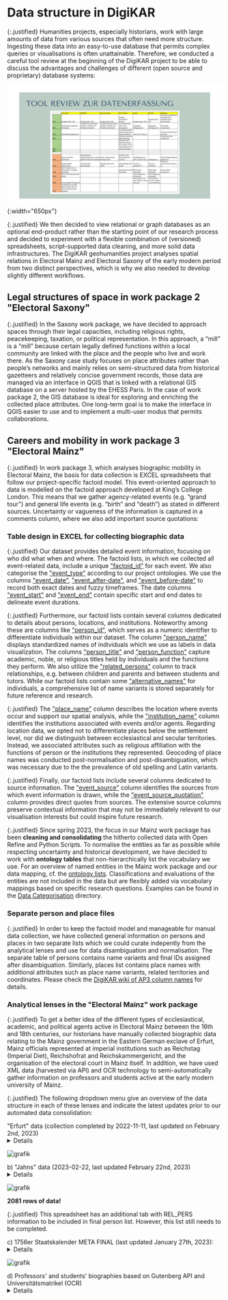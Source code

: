 # Data structure in DigiKAR

{:.justified}
Humanities projects, especially historians, work with large amounts of data from various sources that often need more structure. Ingesting these data into an easy-to-use database that permits complex queries or visualisations is often unattainable. Therefore, we conducted a careful tool review at the beginning of the DigiKAR project to be able to discuss the advantages and challenges of different (open source and proprietary) database systems:

![DBReview](./assets/DBReview.png){:width="650px"}

{:.justified}
We then decided to view relational or graph databases as an optional end-product rather than the starting point of our research process and decided to experiment with a flexible combination of (versioned) spreadsheets, script-supported data cleaning, and more solid data infrastructures. The DigiKAR geohumanities project analyses spatial relations in Electoral Mainz and Electoral Saxony of the early modern period from two distinct perspectives, which is why we also needed to develop slightly different workflows.

## Legal structures of space in work package 2 "Electoral Saxony"

{:.justified}
In the Saxony work package, we have decided to approach spaces through their legal capacities, including religious rights, peacekeeping, taxation, or political representation. In this approach, a “mill” is a “mill” because certain legally defined functions within a local community are linked with the place and the people who live and work there. As the Saxony case study focuses on place attributes rather than people’s networks and mainly relies on semi-structured data from historical gazetteers and relatively concise government records, those data are managed via an interface in QGIS that is linked with a relational GIS database on a server hosted by the EHESS Paris. In the case of work package 2, the GIS database is ideal for exploring and enriching the collected place attributes. One long-term goal is to make the interface in QGIS easier to use and to implement a multi-user modus that permits collaborations.

## Careers and mobility in work package 3 "Electoral Mainz"

{:.justified}
In work package 3, which analyses biographic mobility in Electoral Mainz, the basis for data collection is EXCEL spreadsheets that follow our project-specific factoid model. This event-oriented approach to data is modelled on the factoid approach developed at King’s College London. This means that we gather agency-related events (e.g. “grand tour”) and general life events (e.g. “birth” and “death”) as stated in different sources. Uncertainty or vagueness of the information is captured in a comments column, where we also add important source quotations:

### Table design in EXCEL for collecting biographic data

{:.justified}
Our dataset provides detailed event information, focusing on who did what when and where. The factoid lists, in which we collected all event-related data, include a unique ["factoid_id"](https://github.com/ieg-dhr/DigiKAR/wiki/factoid_id) for each event. We also categorise the ["event_type"](https://github.com/ieg-dhr/DigiKAR/wiki/event_type) according to our project ontologies. We use the columns ["event_date"](https://github.com/ieg-dhr/DigiKAR/wiki/event_date), ["event_after-date"](https://github.com/ieg-dhr/DigiKAR/wiki/event_after-date), and ["event_before-date"](https://github.com/ieg-dhr/DigiKAR/wiki/event_before-date) to record both exact dates and fuzzy timeframes. The date columns ["event_start"](https://github.com/ieg-dhr/DigiKAR/wiki/event_start) and ["event_end"](https://github.com/ieg-dhr/DigiKAR/wiki/event_end) contain specific start and end dates to delineate event durations. 

{:.justified}
Furthermore, our factoid lists contain several columns dedicated to details about persons, locations, and institutions. Noteworthy among these are columns like ["person_id"](https://github.com/ieg-dhr/DigiKAR/wiki/person_id), which serves as a numeric identifier to differentiate individuals within our dataset. The column ["person_name"](https://github.com/ieg-dhr/DigiKAR/wiki/person_name) displays standardized names of individuals which we use as labels in data visualization. The columns ["person_title"](https://github.com/ieg-dhr/DigiKAR/wiki/person_title) and ["person_function"](https://github.com/ieg-dhr/DigiKAR/wiki/person_function) capture academic, noble, or religious titles held by individuals and the functions they perform. We also utilize the ["related_persons"](https://github.com/ieg-dhr/DigiKAR/wiki/related_persons) column to track relationships, e.g. between children and parents and between students and tutors. While our factoid lists contain some ["alternative_names"](https://github.com/ieg-dhr/DigiKAR/wiki/alternative_names) for individuals, a comprehensive list of name variants is stored separately for future reference and research. 

{:.justified}
The ["place_name"](https://github.com/ieg-dhr/DigiKAR/wiki/place_name) column describes the location where events occur and support our spatial analysis, while the ["institution_name"](https://github.com/ieg-dhr/DigiKAR/wiki/institution_name) column identifies the institutions associated with events and/or agents. Regarding location data, we opted not to differentiate places below the settlement level, nor did we distinguish between ecclesiastical and secular territories. Instead, we associated attributes such as religious affiliation with the functions of person or the institutions they represented. Geocoding of place names was conducted post-normalisation and post-disambiguation, which was necessary due to the the prevalence of old spelling and Latin variants.

{:.justified}
Finally, our factoid lists include several columns dedicated to source information. The ["event_source"](https://github.com/ieg-dhr/DigiKAR/wiki/event_source) column identifies the sources from which event information is drawn, while the ["event_source_quotation"](https://github.com/ieg-dhr/DigiKAR/wiki/event_source_quotation) column provides direct quotes from sources. The extensive source columns preserve contextual information that may not be immediately relevant to our visualisation interests but could inspire future research.

{:.justified}
Since spring 2023, the focus in our Mainz work package has been **cleaning and consolidating** the hitherto collected data with Open Refine and Python Scripts. To normalise the entities as far as possible while respecting uncertainty and historical development, we have decided to work with **ontology tables** that non-hierarchically list the vocabulary we use. For an overview of named entities in the Mainz work package and our data mapping, cf. the [ontology lists](https://github.com/ieg-dhr/DigiKAR/tree/main/OntologyFiles). Classifications and evaluations of the entities are not included in the data but are flexibly added via vocabulary mappings based on specific research questions. Examples can be found in the [Data Categorisation](https://github.com/ieg-dhr/DigiKAR/tree/main/Data%20Categorisation) directory.

### Separate person and place files

{:.justified}
In order to keep the factoid model and manageable for manual data collection, we have collected general information on persons and places in two separate lists which we could curate indepently from the analytical lenses and use for data disambiguation and normalisation. The separate table of persons contains name variants and final IDs assigned after disambiguation. Similarly, places list contains place names with additional attributes such as place name variants, related territories and coordinates. Please check the [DigiKAR wiki of AP3 column names](https://github.com/ieg-dhr/DigiKAR/wiki) for details.

### Analytical lenses in the "Electoral Mainz" work package

{:.justified}
To get a better idea of the different types of ecclesiastical, academic, and political agents active in Electoral Mainz between the 16th and 18th centuries, our historians have manually collected biographic data relating to the Mainz government in the Eastern German exclave of Erfurt, Mainz officials represented at imperial institutions such as Reichstag (Imperial Diet), Reichshofrat and Reichskammergericht, and the organisation of the electoral court in Mainz itself. In addition, we have used XML data (harvested via API) and OCR technology to semi-automatically gather information on professors and students active at the early modern university of Mainz.

{:.justified}
The following dropdown menu give an overview of the data structure in each of these lenses and indicate the latest updates prior to our automated data consolidation:

<summary>"Erfurt" data (collection completed by 2022-11-11, last updated on February 2nd, 2023)</summary>
<details>

**5987 rows of data! Not all persons in this data set have been documented!**

| Original Column Name   | Mapped Column Name |
| ---------------------- | ------------------ |
| factoid_ID             |                    |
| IsSubject              |                    |
| Reise (sic!)           |                    |
| pers_ID                |                    |
| pers_name              |                    |
| alternative_names      |                    |
| event_after-date       |                    |
| event_before-date      |                    |
| event_start            |                    |
| event_end              |                    |
| event_date             |                    |
| pers_title             |                    |
| pers_function          |                    |
| place_name             |                    |
| inst_name              |                    |
| rel_pers               |                    |
| source_quotations      |                    |
| additional_info        |                    |
| commentsource          |                    |
| source_site            |                    |
| info_dump              |                    |
| Weitere Belegstellen   |                    |
| StaatskalenderID       |                    |
| Import-ID              |                    |

</details>

![grafik](https://user-images.githubusercontent.com/38257338/225733762-9faab624-8943-43de-a476-6c3ca914b177.png)

<summary>b) "Jahns" data (2023-02-22, last updated February 22nd, 2023)</summary>
<details>
- factoid_ID
- pers_ID
- pers_name
- alternative_names
- event_type
- pers_function
- place_name
- inst_name
- rel_pers
- source_quotations
- additional_info
- comment
- info_dump
- source
- source_site
</details>

![grafik](https://user-images.githubusercontent.com/38257338/225735037-eaf683e1-9478-4ff0-a301-0284be5f0bdd.png)

**2081 rows of data!**

{:.justified}
This spreadsheet has an additional tab with REL_PERS information to be included in final person list. However, this list still needs to be completed.
</details>

<summary>c) 1756er Staatskalender META FINAL (last updated January 27th, 2023):
<details>
{:.justified}
This spreadsheet contains five tabs of biographic data. The "inst_name" column is erroneously named "H" in some tabs.
This has been changed in the copy for data consolidation.

The columns in this spreadsheet are:

- factoid_ID
- pers_ID
- alternative_names
- event_start
- pers_title
- pers_function
- place_name
- inst_name (or "H"?)
- source
- pers_name_org (not in original data model!)
- pers_name
- source_quotations
- comment
- source_site
- Hilfsspalte (not in original data model!)
- additional_info
- Recherchehinweise(not in original data model!)
- ID_Factoid-List (not in original data model!)

_Overview of the individual tabs in the Staatskalender spreadsheet:_

- FS0 = 4457 entries
- FS1 = 4910 entries
- FS2 = 5051 entries
- FS3 = 6602 entries
- FS4 = 6540 entries

{:.justified}
Due to the large number of data rows per sheet and the redundant nature of the entries (functions enumerated per year), a vertical consolidation should be performed before a horizontal mapping of entities.

_Important information to add to consolidated Staatskalender files:_

- add exact name of data source
- add missing person IDs (based on all existing person data)
- carefully analyse cases where middle names might be missing (issue of person disambiguation)
- watch out for entities that are currently NOT captured in the ontology lists (links below)

The 1755 Staatskalender data will not be used in the current project phase.
</details>

![grafik](https://user-images.githubusercontent.com/38257338/225738740-4763cfa5-c418-4c58-aafe-efd0336d0a27.png)

<summary>d) Professors' and students' biographies based on Gutenberg API and Universitätsmatrikel (OCR)</summary>
<details>
The archival transcripts of the [Mainz university registers ("Universitätsmatrikeln")](https://genwiki.genealogy.net/Johannes_Gutenberg-Universit%C3%A4t_Mainz/Matrikel) written with typewriter in the 20th century are easier to read with OCR technology, and mis-interpretations of German special characters ("Umlaute") can be cleaned automatically. This is why we have decided to work on them first. After reading the PDF files provided by the archive to `.txt` format, we have performed some basic pre-processing to correct OCR errors and to introduce the #NAME and #SOURCE delimiters to separate person name and source citations (at the end of each entry) from the biographic information given. The biographic information is mostly structured with semi-colons between events, which we can thus read as individual items of a list with Python. Moreover, the transcripts of the university registers contain hints to people that might be identical with others, using `„ein …“`, `„—ein“`, `„—Ein“`, `„. Ein“` or `„. ein“` to denote this additional information. Reading the registers with Python, the #IDENTITY separator is thus needed as well.

All scripts I have used to split `.txt` files by several delimiters (including sequences of uppercase letters) have been published in the [DigiKAR Github repository](https://github.com/ieg-dhr/DigiKAR). The data structure matches the initially defined model. API and OCR data combined, there are **9013 rows of entries**. After the reconstruction of additional events, 2412 rows were added. This combined data frame has **11428 entries**. The merging of duplicate events reduces that number to **9323**.

![data structure](https://user-images.githubusercontent.com/38257338/225738740-4763cfa5-c418-4c58-aafe-efd0336d0a27.png){:width="650" style="float:left;"}
</details>


